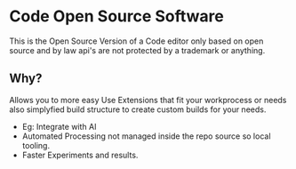 # Code Open Source Software
This is the Open Source Version of a Code editor only based on open source and by law api's are not protected by a trademark or anything.

## Why?
Allows you to more easy Use Extensions that fit your workprocess or needs also simplyfied build structure to create custom builds for your needs.

- Eg: Integrate with AI
- Automated Processing not managed inside the repo source so local tooling.
- Faster Experiments and results.
